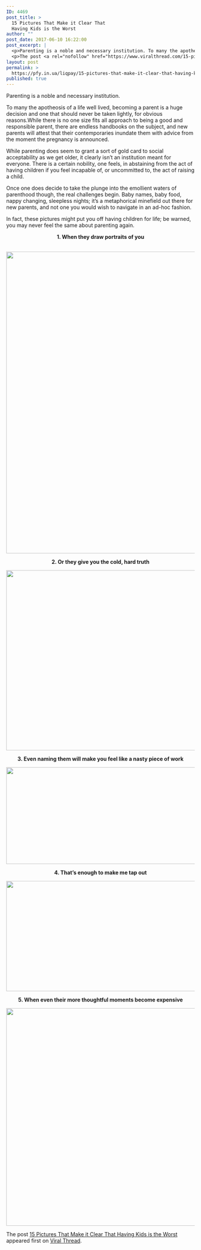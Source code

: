 ```yaml
---
ID: 4469
post_title: >
  15 Pictures That Make it Clear That
  Having Kids is the Worst
author: ""
post_date: 2017-06-10 16:22:00
post_excerpt: |
  <p>Parenting is a noble and necessary institution. To many the apotheosis of a life well lived, becoming a parent is a huge decision and one that should never be taken lightly, for obvious reasons.While there is no one size fits all approach to being a good and responsible parent, there are endless handbooks on the [&#8230;]</p>
  <p>The post <a rel="nofollow" href="https://www.viralthread.com/15-pictures-that-make-it-clear-that-having-kids-is-the-worst/">15 Pictures That Make it Clear That Having Kids is the Worst</a> appeared first on <a rel="nofollow" href="https://www.viralthread.com">Viral Thread</a>.</p>
layout: post
permalink: >
  https://pfy.in.ua/liqpay/15-pictures-that-make-it-clear-that-having-kids-is-the-worst/
published: true
---
```

<p>Parenting is a noble and necessary institution.</p>
<p>To many the apotheosis of a life well lived, becoming a parent is a huge decision and one that should never be taken lightly, for obvious reasons.While there is no one size fits all approach to being a good and responsible parent, there are endless handbooks on the subject, and new parents will attest that their contemporaries inundate them with advice from the moment the pregnancy is announced.</p>
<p>While parenting does seem to grant a sort of gold card to social acceptability as we get older, it clearly isn&#8217;t an institution meant for everyone. There is a certain nobility, one feels, in abstaining from the act of having children if you feel incapable of, or uncommitted to, the act of raising a child.</p>
<p>Once one does decide to take the plunge into the emollient waters of parenthood though, the real challenges begin. Baby names, baby food, nappy changing, sleepless nights; it&#8217;s a metaphorical minefield out there for new parents, and not one you would wish to navigate in an ad-hoc fashion.</p>
<p>In fact, these pictures might put you off having children for life; be warned, you may never feel the same about parenting again.</p>
<p style="text-align: center;"><strong>1. When they draw portraits of you</strong></p>
<p style="text-align: center;"> <img class="aligncenter size-full wp-image-269279" src="http://www.viralthread.com/wp-content/uploads/2017/06/parenting1.jpg" alt="" width="692" height="804" srcset="https://www.viralthread.com/wp-content/uploads/2017/06/parenting1.jpg 692w, https://www.viralthread.com/wp-content/uploads/2017/06/parenting1-318x370.jpg 318w, https://www.viralthread.com/wp-content/uploads/2017/06/parenting1-671x780.jpg 671w" sizes="(max-width: 692px) 100vw, 692px" /></p>
<p style="text-align: center;"><strong>2. Or they give you the cold, hard truth</strong></p>
<p style="text-align: center;"><img class="aligncenter size-full wp-image-269283" src="http://www.viralthread.com/wp-content/uploads/2017/06/parenting2.jpg" alt="" width="627" height="480" srcset="https://www.viralthread.com/wp-content/uploads/2017/06/parenting2.jpg 627w, https://www.viralthread.com/wp-content/uploads/2017/06/parenting2-370x283.jpg 370w" sizes="(max-width: 627px) 100vw, 627px" /></p>
<p style="text-align: center;"><strong>3. Even naming them will make you feel like a nasty piece of work</strong></p>
<p style="text-align: center;"><img class="aligncenter size-full wp-image-269287" src="http://www.viralthread.com/wp-content/uploads/2017/06/parenting3.jpg" alt="" width="683" height="258" srcset="https://www.viralthread.com/wp-content/uploads/2017/06/parenting3.jpg 683w, https://www.viralthread.com/wp-content/uploads/2017/06/parenting3-370x140.jpg 370w" sizes="(max-width: 683px) 100vw, 683px" /></p>
<p style="text-align: center;"><strong>4. That&#8217;s enough to make me tap out</strong></p>
<p style="text-align: center;"><img class="aligncenter size-full wp-image-269290" src="http://www.viralthread.com/wp-content/uploads/2017/06/parenting4.jpg" alt="" width="647" height="294" srcset="https://www.viralthread.com/wp-content/uploads/2017/06/parenting4.jpg 647w, https://www.viralthread.com/wp-content/uploads/2017/06/parenting4-370x168.jpg 370w" sizes="(max-width: 647px) 100vw, 647px" /></p>
<p style="text-align: center;"><strong>5. When even their more thoughtful moments become expensive</strong></p>
<p style="text-align: center;"><img class="aligncenter size-full wp-image-269291" src="http://www.viralthread.com/wp-content/uploads/2017/06/parenting5.jpg" alt="" width="778" height="580" srcset="https://www.viralthread.com/wp-content/uploads/2017/06/parenting5.jpg 778w, https://www.viralthread.com/wp-content/uploads/2017/06/parenting5-370x276.jpg 370w, https://www.viralthread.com/wp-content/uploads/2017/06/parenting5-768x573.jpg 768w" sizes="(max-width: 778px) 100vw, 778px" /></p>
<p style="text-align: center;">
<p>The post <a rel="nofollow" href="https://www.viralthread.com/15-pictures-that-make-it-clear-that-having-kids-is-the-worst/">15 Pictures That Make it Clear That Having Kids is the Worst</a> appeared first on <a rel="nofollow" href="https://www.viralthread.com">Viral Thread</a>.</p>